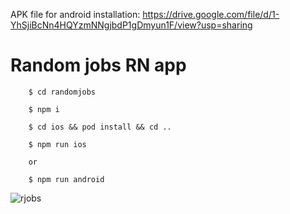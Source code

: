  APK file for android installation: https://drive.google.com/file/d/1-YhSjiBcNn4HQYzmNNgjbdP1gDmyun1F/view?usp=sharing
# Random jobs RN app

        $ cd randomjobs
        
        $ npm i

        $ cd ios && pod install && cd ..

        $ npm run ios
        
        or
        
        $ npm run android
        

![rjobs](https://user-images.githubusercontent.com/14993738/134818322-16d28dea-a907-41b5-8446-683bbe510eae.jpg)

